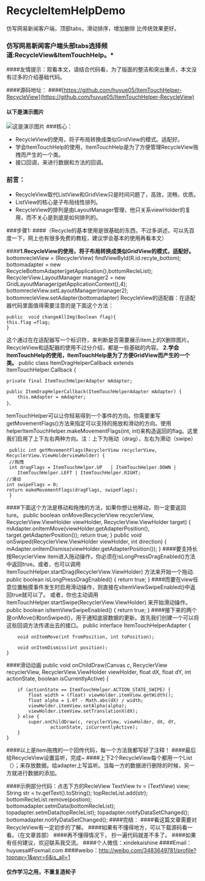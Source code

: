 # RecycleItemHelpDemo
仿写网易新闻客户端，顶部tabs，滑动排序，增加删除
比传统效果更好。
### 仿写网易新闻客户端头部tabs选择频道:RecycleView&ItemTouchHelp。*

####友情提示：观看本文，请结合代码看，为了版面的整洁和突出重点，本文没有过多的介绍基础代码。

####源码地址：
####[https://github.com/huyue05/ItemTouchHelper-RecycleView](https://github.com/huyue05/ItemTouchHelper-RecycleView)

#### 以下是演示图片
![这是演示图片](http://img.blog.csdn.net/20160720144155026?watermark/2/text/aHR0cDovL2Jsb2cuY3Nkbi5uZXQv/font/5a6L5L2T/fontsize/400/fill/I0JBQkFCMA==/dissolve/70/gravity/SouthEast)
###核心：
- RecycleView的使用，将子布局转换成类似GridView的模式。适配好。
- 学会ItemTouchHelp的使用，ItemTouchHelp是为了方便管理RecycleView拖拽而产生的一个类。
- 接口回调，来进行数据和方法的回调。
### 前言：
- RecycleView取代ListView和GridView只是时间问题了，高效，流畅，优质。
- ListView的核心是子布局线性排列。
- RecycleView的排列是由LayoutManager管理，他只关系viewHolder的复用，而不关心是到底是如何排列的。

###步骤1:
####（Recycle的基本使用是很基础的东西，不过多讲述，可以先百度一下，网上也有很多免费的教程，建议学会基本的使用再看本文）

####**1.RecycleView的使用，将子布局转换成类似GridView的模式，适配好。**
	    bottomrecleView = (RecyclerView) findViewById(R.id.recyle_bottom);
        bottomadapter = new RecycleBottomAdapter(getApplication(),bottomRecleList);
        RecyclerView.LayoutManager manager2 = new GridLayoutManager(getApplicationContext(),4);
        bottomrecleView.setLayoutManager(manager2);
        bottomrecleView.setAdapter(bottomadapter)
  RecycleView的适配器：在适配器代码里面值得需要注意的是下面这个方法：
  
	public  void changeAllImg(Boolean flag){
	this.flag =flag;
	}
这个通过在在适配器写一个标识符，来判断是否需要展示item上的X删除图片。
RecycleView和适配器的使用不过分介绍，都是一些基础的内容。
**2.学会ItemTouchHelp的使用，ItemTouchHelp是为了方便GridView而产生的一个类。**
	public class ItemDragHelperCallback extends ItemTouchHelper.Callback {

    private final ItemTouchHelperAdapter mAdapter;

    public ItemDragHelperCallback(ItemTouchHelperAdapter mAdapter) {
        this.mAdapter = mAdapter;
    }、
 temTouchHelper可以让你轻易得到一个事件的方向。你需要重写getMovementFlags()方法来指定可以支持的拖放和滑动的方向。使用helperItemTouchHelper.makeMovementFlags(int, int)来构造返回的flag。这里我们启用了上下左右两种方向。注：上下为拖动（drag），左右为滑动（swipe）

	 public int getMovementFlags(RecyclerView recyclerView, RecyclerView.ViewHolderviewHolder) {      
	 //拖拽        
	 int dragFlags = ItemTouchHelper.UP   | ItemTouchHelper.DOWN | 
		ItemTouchHelper.LEFT | ItemTouchHelper.RIGHT;  
	//滑动       
	int swipeFlags = 0;       
	return makeMovementFlags(dragFlags, swipeFlags);   
	 }
	
####下面这个方法是移动和拖拽的方法，如果你想让他移动，则一定要返回ture。
	public boolean onMove(RecyclerView recyclerView, RecyclerView.ViewHolder viewHolder, RecyclerView.ViewHolder target) {
        mAdapter.onItemMove(viewHolder.getAdapterPosition(),
                target.getAdapterPosition());
        return true;
    }
    public void onSwiped(RecyclerView.ViewHolder viewHolder, int direction) {
        mAdapter.onItemDismiss(viewHolder.getAdapterPosition());
    }
####要支持长按RecyclerView item进入拖动操作，你必须在isLongPressDragEnabled()方法中返回true。或者，也可以调用ItemTouchHelper.startDrag(RecyclerView.ViewHolder) 方法来开始一个拖动.
	 public boolean isLongPressDragEnabled() {
        return true;
    }
####而要在view任意位置触摸事件发生时启用滑动操作，则直接在sItemViewSwipeEnabled()中返回true就可以了。 或者，你也主动调用ItemTouchHelper.startSwipe(RecyclerView.ViewHolder) 来开始滑动操作。
	 public boolean isItemViewSwipeEnabled() {
        return true;
    }
####接下来的两个是onMove()和onSwiped()，用于通知底层数据的更新。首先我们创建一个可以将这些回调方法传递出去的接口。
	public interface ItemTouchHelperAdapter {

        void onItemMove(int fromPosition, int toPosition);

        void onItemDismiss(int position);
    }
####滑动动画
	public void onChildDraw(Canvas c, RecyclerView recyclerView,
                            RecyclerView.ViewHolder viewHolder, float dX, float dY,
                            int actionState, boolean isCurrentlyActive) {

        if (actionState == ItemTouchHelper.ACTION_STATE_SWIPE) {
            float width = (float) viewHolder.itemView.getWidth();
            float alpha = 1.0f - Math.abs(dX) / width;
            viewHolder.itemView.setAlpha(alpha);
            viewHolder.itemView.setTranslationX(dX);
        } else {
            super.onChildDraw(c, recyclerView, viewHolder, dX, dY,
                    actionState, isCurrentlyActive);
        }
    }
####以上是item拖拽的一个回传代码，每一个方法我都写好了注释！
####最后给RecycleView设置监听，完成~
####上下2个RecycleView每个都用一个List（）；来存放数据。给adapter上写监听。当每一方的数据进行删除的时候，另一方就进行数据的添加。

####示例部分代码：点击下方的RecleView
		TextView tv = (TextView) view;
        String str = tv.getText().toString();
        topRecleList.add(str);
        bottomRecleList.remove(postion);
        bottomadapter.setmData(bottomRecleList);
        topadapter.setmData(topRecleList);
        topadapter.notifyDataSetChanged();
        bottomadapter.notifyDataSetChanged();
####完结：
####看这篇文章需要对RecycleView有一定初步的了解。
####如果有不懂得地方，可以下载源码看一看。（在文章首部）
####再不懂得情况下， 抄一遍代码就差不多了。
####如果有任何建议，欢迎联系我交流。
####个人微信：xindekaishine
####Email：huyuesa#Foxmail.com
####weibo：http://weibo.com/3483649781/profile?topnav=1&wvr=6&is_all=1
#### 仅作学习之用，不重复造轮子
